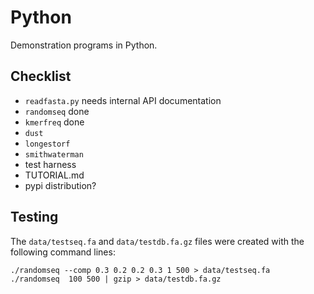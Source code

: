 Python
======

Demonstration programs in Python.


Checklist
---------

+ `readfasta.py` needs internal API documentation
+ `randomseq` done
+ `kmerfreq` done
+ `dust`
+ `longestorf`
+ `smithwaterman`
+ test harness
+ TUTORIAL.md
+ pypi distribution?


Testing
-------

The `data/testseq.fa` and `data/testdb.fa.gz` files were created with the
following command lines:

```
./randomseq --comp 0.3 0.2 0.2 0.3 1 500 > data/testseq.fa
./randomseq  100 500 | gzip > data/testdb.fa.gz
```
